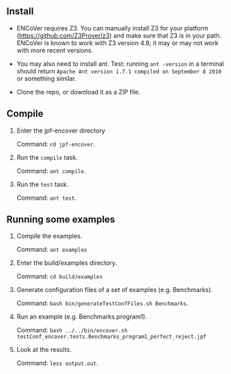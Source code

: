 ## Install

- ENCoVer requires Z3. You can manually install Z3 for your platform (https://github.com/Z3Prover/z3) and make sure that Z3 is in your path. ENCoVer is known to work with Z3 version 4.8; it may or may not work with more recent versions.

- You may also need to install ant.
  Test: running `ant -version` in a terminal should return `Apache Ant version 1.7.1 compiled on September 8 2010` or something similar.

- Clone the repo, or download it as a ZIP file.

## Compile

1. Enter the jpf-encover directory
   
   Command: `cd jpf-encover`.

2. Run the `compile` task.
   
   Command: `ant compile`.

3. Run the `test` task.

   Command: `ant test`.

## Running some examples

1. Compile the examples.

   Command: `ant examples`

2. Enter the build/examples directory.

   Command: `cd build/examples`

3. Generate configuration files of a set of examples (e.g. Benchmarks).
 
   Command: `bash bin/generateTestConfFiles.sh Benchmarks`.

4. Run an example (e.g. Benchmarks.program1).

   Command: `bash ../../bin/encover.sh testConf_encover.tests.Benchmarks_program1_perfect_reject.jpf`

5. Look at the results.

   Command: `less output.out`.
